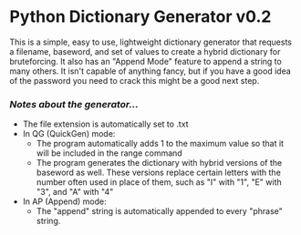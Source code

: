 <h1>Python Dictionary Generator v0.2</h1>
This is a simple, easy to use, lightweight dictionary generator that requests a filename, baseword, and set of values to create a hybrid dictionary for bruteforcing. It also has an "Append Mode" feature to append a string to many others. It isn't capable of anything fancy, but if you have a good idea of the password you need to crack this might be a good next step.
<br />
<h3><i>Notes about the generator...</i></h3>
<ul>
<li>The file extension is automatically set to .txt
<li>In QG (QuickGen) mode:
	<ul>
		<li>The program automatically adds 1 to the maximum value so that it will be included in the range command
		<li>The program generates the dictionary with hybrid versions of the baseword as well. These versions replace certain letters with the number often used in place of them, such as "I" with "1", "E" with "3", and "A" with "4"
	</ul>
<li>In AP (Append) mode:
	<ul>
		<li>The "append" string is automatically appended to every "phrase" string.
	</ul>
</ul>
